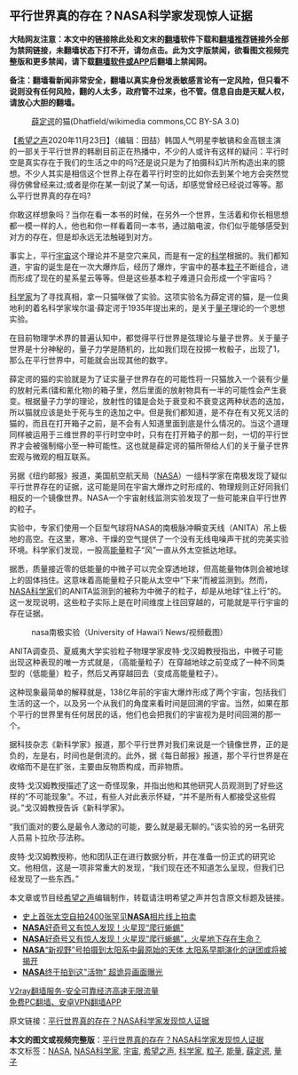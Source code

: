  <h2>平行世界真的存在？NASA科学家发现惊人证据</h2> <p class="notice"><b>大陆网友注意：本文中的链接除此处和文末的<a href="https://github.com/bannedbook/fanqiang" >翻墙</a>软件下载和<a href="https://github.com/killgcd/justmysocks/blob/master/README.md">翻墙推荐</a>链接外全部为禁网链接，未翻墙状态下打不开，请勿点击。此为文字版禁闻，欲看图文视频完整版和更多禁闻，请下载<a href="https://github.com/bannedbook/fanqiang">翻墙软件或APP</a>后翻墙上禁闻网。</p><p>备注：翻墙看新闻非常安全，翻墙以真实身份发表敏感言论有一定风险，但只看不说则没有任何风险，翻的人太多，政府管不过来，也不管。信息自由是天赋人权，请放心大胆的翻墙。</b></p>  <div class="entry"> <figure><figcaption><a href="https://www.bannedbook.org/bnews/tag/%e8%96%9b%e5%ae%9a%e8%b0%94/" class="st_tag internal_tag" rel="tag" title="标签 薛定谔 下的日志">薛定谔</a>的猫(Dhatfield/wikimedia commons,CC BY-SA 3.0)</figcaption></figure> <p>【<span class='wp_keywordlink_affiliate'><a href="https://www.soundofhope.org" title="希望之声" target="_blank">希望之声</a></span>2020年11月23日】（编辑：田喆）韩国人气明星李敏镐和金高银主演的一部关于平行世界的韩剧目前正在热播中，不少的人或许有这样的疑问：平行时空是真实存在于我们的生活之中的吗?还是说只是为了拍摄科幻片所构造出来的臆想。不少人其实是相信这个世界上存在着平行时空的比如你去到某个地方会突然觉得仿佛曾经来过;或者是你在某一刻说了某一句话，却感觉曾经已经说过等等。那么平行世界真的存在吗?</p> <p>你敢这样想象吗？当你在看一本书的时候，在另外一个世界，生活着和你长相思想都一模一样的人，他也和你一样看着同一本书，通过脑电波，你们似乎能够感受到对方的存在，但是却永远无法触碰到对方。</p> <p>事实上，平行<a href="https://www.bannedbook.org/bnews/tag/%e5%ae%87%e5%ae%99/" class="st_tag internal_tag" rel="tag" title="标签 宇宙 下的日志">宇宙</a>这个理论并不是空穴来风，而是有一定的<span class='wp_keywordlink'><a href="https://www.bannedbook.org/forum11/topic309.html" title="禁片：“科学”的棍子" target="_blank">科学</a></span>根据的。我们都知道，宇宙的诞生是在一次大爆炸后，经历了爆炸，宇宙中的基本<a href="https://www.bannedbook.org/bnews/tag/%E7%B2%92%E5%AD%90/" class="st_tag internal_tag" rel="tag" title="标签 粒子 下的日志">粒子</a>不断组合，进而形成了现在的星系星云等等。但是这些基本粒子难道只会形成一个宇宙吗？</p> <p><a href="https://www.bannedbook.org/bnews/tag/%e7%a7%91%e5%ad%a6%e5%ae%b6/" class="st_tag internal_tag" rel="tag" title="标签 科学家 下的日志">科学家</a>为了寻找真相，拿一只猫咪做了实验。这项实验名为薛定谔的猫，是一位奥地利的着名科学家埃尔温·薛定谔于1935年提出来的，是关于<a href="https://www.bannedbook.org/bnews/tag/%E9%87%8F%E5%AD%90/" class="st_tag internal_tag" rel="tag" title="标签 量子 下的日志">量子</a>理论的一个思想实验。</p>  <p>在目前物理学术界的普遍认知中，都觉得平行世界是弦理论与量子世界。关于量子世界是十分神秘的，量子力学是随机的，比如我们现在投掷一枚骰子，出现了1，那么在平行世界中，可能就会出现其他的数字。</p> <p>薛定谔的猫的实验就是为了证实量子世界存在的可能性将一只猫放入一个装有少量的放射元素(镭和氰化物)的箱子里，然后里面的放射物具有一半的可能性会产生衰变。根据量子力学的理论，放射性的镭是会处于衰变和不衰变这两种状态的迭加，所以猫就应该是处于死与生的迭加之中。但是我们都知道，是不存在有又死又活的猫的，而且在打开箱子之前，是不会有人知道里面到底是什么情况的。当这个道理同样被运用于三维世界的平行时空中时，只有在打开箱子的那一刻，一切的平行世界才会被强制缩小至一种可能性。这也就是薛定谔的猫所带给人们的关于量子世界宏观与微观的相互联系。</p> <p>另据《纽约邮报》报道，美国航空航天局（<a href="https://www.bannedbook.org/bnews/tag/nasa/" class="st_tag internal_tag" rel="tag" title="标签 NASA 下的日志">NASA</a>）一组科学家在南极发现了疑似平行世界存在的证据，这可能是同在宇宙大爆炸之时形成的、物理规则正好同我们相反的一个镜像世界。NASA一个宇宙射线监测实验发现了一些可能来自平行世界的粒子。</p> <p></p>  <p>实验中，专家们使用一个巨型气球将NASA的南极脉冲瞬变天线（ANITA）吊上极地的高空。在这里，寒冷、干燥的空气提供了一个没有无线电噪声干扰的完美实验环境。科学家们发现，一股高<a href="https://www.bannedbook.org/bnews/tag/%E8%83%BD%E9%87%8F/" class="st_tag internal_tag" rel="tag" title="标签 能量 下的日志">能量</a>粒子“风”一直从外太空抵达地球。</p> <p>据悉，质量接近零的低能量的中微子可以完全穿透地球，但高能量物体则会被地球上的固体挡住。这意味着高能量粒子只能从太空中“下来”而被监测到。然而，<a href="https://www.bannedbook.org/bnews/tag/nasa%e7%a7%91%e5%ad%a6%e5%ae%b6/" class="st_tag internal_tag" rel="tag" title="标签 NASA科学家 下的日志">NASA科学家</a>们的ANITA监测到的被称为中微子的粒子，却是从地球“往上行”的。这一发现说明，这些粒子实际上是在时间维度上往回穿越的，可能就是平行宇宙的存在证据。</p> <figure><figcaption>nasa南极实验（University of Hawai‘i News/视频截图）</figcaption></figure> <p>ANITA调查员、夏威夷大学实验粒子物理学家皮特·戈汉姆教授指出，中微子可能出现这种表现的唯一方式就是，（高能量粒子）在穿越地球之前变成了一种不同类型的（低能量）粒子，然后又再穿越回去（变成高能量粒子）。</p> <p>这种现象最简单的解释就是，138亿年前的宇宙大爆炸形成了两个宇宙，包括我们生活的这一个，以及另一个从我们的角度来看时间是回溯的宇宙。当然，如果在那个平行的世界里有任何居民的话，他们也会把我们的宇宙视为是时间回溯的那一个。</p>  <p>据科技杂志《新科学家》报道，那个平行世界对我们来说是一个镜像世界，正的是负的，左是右，时间也是倒流的。此外，据《每日邮报》报道，那个平行世界是在收缩而不是在扩张，主要由反物质构成，而非物质。</p> <p>皮特·戈汉姆教授描述了这一奇怪现象，并指出他和其他研究人员观测到了好些这样的“不可能现象”。不过，有些人对此表示怀疑，“并不是所有人都接受这些假说。”戈汉姆教授告诉《新科学家》。</p> <p>“我们面对的要么是最令人激动的可能，要么就是最无聊的。”该实验的另一名研究人员易卜拉欣·莎法称。</p> <p>皮特·戈汉姆教授称，他和团队正在进行数据分析，并在准备一份正式的研究论文。他相信，这是一项非常重大的发现，“我们现在还不知道怎么呈现，但我们已经发现了一些东西。”</p>  <p>本文章或节目经<a href="https://www.bannedbook.org/bnews/tag/%e5%b8%8c%e6%9c%9b%e4%b9%8b%e5%a3%b0/" class="st_tag internal_tag" rel="tag" title="标签 希望之声 下的日志">希望之声</a>编辑制作，转载请注明希望之声并包含原文标题及链接。</p> <ul class='op-related-articles' title='相关阅读'> <li><a href='https://www.bannedbook.org/bnews/baitai/20201111/1429479.html' target='_blank'>史上首张太空自拍2400张罕见<b>NASA</b>相片线上拍卖</a></li> <li><a href='https://www.bannedbook.org/bnews/funmedia/20201111/1429419.html' target='_blank'><b>NASA</b>好奇号又有惊人发现！火星现“爬行蜥蜴”</a></li> <li><a href='https://www.bannedbook.org/bnews/comments/20201108/1427553.html' target='_blank'><b>NASA</b>好奇号又有惊人发现！火星现“爬行蜥蜴”，火星地下存在生命？</a></li> <li><a href='https://www.bannedbook.org/bnews/comments/20201106/1426463.html' target='_blank'><b>NASA</b>“新视野”号拍摄到太阳系中最原始的天体 太阳系早期演化的谜团或将被揭开</a></li> <li><a href='https://www.bannedbook.org/bnews/cnnews/20201101/1423782.html' target='_blank'><b>NASA</b>终于拍到这"活物" 超诡异画面曝光</a></li> </ul> <p class="texttj"> <a href="https://www.bannedbook.org/forum23/topic22702.html" target="_blank">V2ray翻墙服务-安全可靠经济高速无限流量</a><br/> <a href="https://github.com/bannedbook/fanqiang/wiki/%E7%A6%81%E9%97%BB%E7%BD%91%E5%AE%89%E5%8D%93%E7%BF%BB%E5%A2%99%E6%96%B0%E9%97%BBAPP" target="_blank">免费PC翻墙、安卓VPN翻墙APP</a></p><p>原文链接：<a class="src_link"  href="https://www.soundofhope.org/post/444697" target="_blank">平行世界真的存在？NASA科学家发现惊人证据</a></p><a name='sharetosocial'></a>       <div><b>本文的图文或视频完整版</b>：<a href='https://www.bannedbook.org/bnews/comments/20201124/1435983.html'>平行世界真的存在？NASA科学家发现惊人证据</a></div>  </div><!--END ENTRY--> <div class="postfooter"> <div>本文标签：<a href="https://www.bannedbook.org/bnews/tag/nasa/" rel="tag">NASA</a>, <a href="https://www.bannedbook.org/bnews/tag/nasa%e7%a7%91%e5%ad%a6%e5%ae%b6/" rel="tag">NASA科学家</a>, <a href="https://www.bannedbook.org/bnews/tag/%e5%ae%87%e5%ae%99/" rel="tag">宇宙</a>, <a href="https://www.bannedbook.org/bnews/tag/%e5%b8%8c%e6%9c%9b%e4%b9%8b%e5%a3%b0/" rel="tag">希望之声</a>, <a href="https://www.bannedbook.org/bnews/tag/%e7%a7%91%e5%ad%a6%e5%ae%b6/" rel="tag">科学家</a>, <a href="https://www.bannedbook.org/bnews/tag/%E7%B2%92%E5%AD%90/" rel="tag">粒子</a>, <a href="https://www.bannedbook.org/bnews/tag/%E8%83%BD%E9%87%8F/" rel="tag">能量</a>, <a href="https://www.bannedbook.org/bnews/tag/%e8%96%9b%e5%ae%9a%e8%b0%94/" rel="tag">薛定谔</a>, <a href="https://www.bannedbook.org/bnews/tag/%E9%87%8F%E5%AD%90/" rel="tag">量子</a></div>  </div><!--END POSTFOOTER--> 